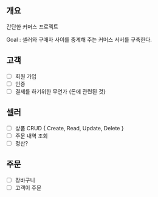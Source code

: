 ## 개요
간단한 커머스 프로젝트

Goal : 셀러와 구매자 사이를 중계해 주는 커머스 서버를 구축한다.

## 고객
- [ ] 회원 가입
- [ ] 인증
- [ ] 결제를 하기위한 무언가 {돈에 관련된 것}

## 셀러
- [ ] 상품 CRUD { Create, Read, Update, Delete }
- [ ] 주문 내역 조회
- [ ] 정산?
  
## 주문
- [ ] 장바구니
- [ ] 고객이 주문
